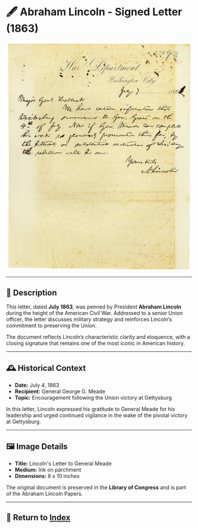 # 🖋️ Abraham Lincoln - Signed Letter (1863)

![Lincoln Letter](assets/lincoln_letter_1863.jpg)

---

## 📜 Description

This letter, dated **July 1863**, was penned by President **Abraham Lincoln** during the height of the American Civil War. Addressed to a senior Union officer, the letter discusses military strategy and reinforces Lincoln’s commitment to preserving the Union.

The document reflects Lincoln’s characteristic clarity and eloquence, with a closing signature that remains one of the most iconic in American history.

---

## 🕰️ Historical Context

- **Date:** July 4, 1863  
- **Recipient:** General George G. Meade  
- **Topic:** Encouragement following the Union victory at Gettysburg  

In this letter, Lincoln expressed his gratitude to General Meade for his leadership and urged continued vigilance in the wake of the pivotal victory at Gettysburg.

---

## 🖼️ Image Details

- **Title:** Lincoln's Letter to General Meade  
- **Medium:** Ink on parchment  
- **Dimensions:** 8 x 10 inches  

The original document is preserved in the **Library of Congress** and is part of the Abraham Lincoln Papers.

---

## 🔗 Return to [Index](index.md)

